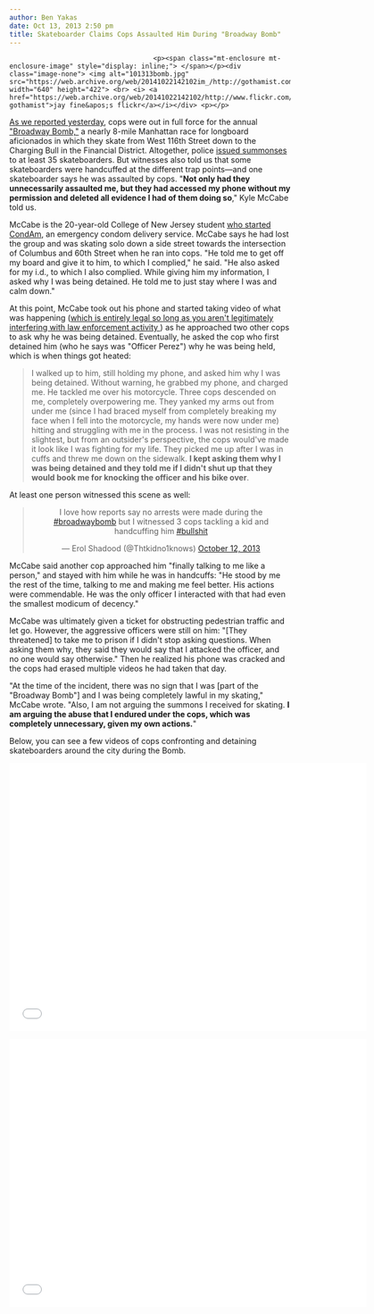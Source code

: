 ```yaml
---
author: Ben Yakas
date: Oct 13, 2013 2:50 pm
title: Skateboarder Claims Cops Assaulted Him During "Broadway Bomb"
---
```


	
										<p><span class="mt-enclosure mt-enclosure-image" style="display: inline;"> </span></p><div class="image-none"> <img alt="101313bomb.jpg" src="https://web.archive.org/web/20141022142102im_/http://gothamist.com/attachments/byakas/101313bomb.jpg" width="640" height="422"> <br> <i> <a href="https://web.archive.org/web/20141022142102/http://www.flickr.com/photos/jayfine/10233342415/in/pool-gothamist">jay fine&apos;s flickr</a></i></div> <p></p>

<p><a href="https://web.archive.org/web/20141022142102/http://gothamist.com/2013/10/12/photos_cops_set_up_traps_to_stop_br.php#photo-1">As we reported yesterday</a>, cops were out in full force for the annual <a href="https://web.archive.org/web/20141022142102/http://gothamist.com/tags/broadwaybomb">&quot;Broadway Bomb,&quot;</a> a nearly 8-mile Manhattan race for longboard aficionados in which they skate from West 116th Street down to the Charging Bull in the Financial District. Altogether, police <a href="https://web.archive.org/web/20141022142102/http://nypost.com/2013/10/13/cops-bust-skateboarders-broadway-bomb/">issued summonses</a> to at least 35 skateboarders. But witnesses also told us that some skateboarders were handcuffed at the different trap points&#x2014;and one skateboarder says he was assaulted by cops. &quot;<strong>Not only had they unnecessarily assaulted me, but they had accessed my phone without my permission and deleted all evidence I had of them doing so</strong>,&quot; Kyle McCabe told us.</p>

<p>McCabe is the 20-year-old College of New Jersey student <a href="https://web.archive.org/web/20141022142102/http://gothamist.com/2013/02/14/video_nj_college_students_start_eme.php">who started CondAm</a>, an emergency condom delivery service. McCabe says he had lost the group and was skating solo down a side street towards the intersection of Columbus and 60th Street when he ran into cops. &quot;He told me to get off my board and give it to him, to which I complied,&quot; he said. &quot;He also asked for my i.d., to which I also complied. While giving him my information, I asked why I was being detained. He told me to just stay where I was and calm down.&quot;</p>

<p>At this point, McCabe took out his phone and started taking video of what was happening (<a href="https://web.archive.org/web/20141022142102/http://gothamist.com/2012/10/21/psa_it_is_100_legal_to_film_the_pol.php">which is entirely legal so long as you aren&apos;t legitimately interfering with law enforcement activity  </a>) as he approached two other cops to ask why he was being detained. Eventually, he asked the cop who first detained him (who he says was &quot;Officer Perez&quot;) why he was being held, which is when things got heated:</p>

<blockquote> I walked up to him, still holding my phone, and asked him why I was being detained. Without warning, he grabbed my phone, and charged me. He tackled me over his motorcycle. Three cops descended on me, completely overpowering me. They yanked my arms out from under me (since I had braced myself from completely breaking my face when I fell into the motorcycle, my hands were now under me) hitting and struggling with me in the process. I was not resisting in the slightest, but from an outsider&apos;s perspective, the cops would&apos;ve made it look like I was fighting for my life. They picked me up after I was in cuffs and threw me down on the sidewalk. <strong>I kept asking them why I was being detained and they told me if I didn&apos;t shut up that they would book me for knocking the officer and his bike over</strong>. </blockquote>

<p>At least one person witnessed this scene as well:</p>

<center><blockquote class="twitter-tweet"><p>I love how reports say no arrests were made during the <a href="https://web.archive.org/web/20141022142102/https://twitter.com/search?q=%23broadwaybomb&amp;src=hash">#broadwaybomb</a> but I witnessed 3 cops tackling a kid and handcuffing him <a href="https://web.archive.org/web/20141022142102/https://twitter.com/search?q=%23bullshit&amp;src=hash">#bullshit</a></p>&#x2014; Erol Shadood (@Thtkidno1knows) <a href="https://web.archive.org/web/20141022142102/https://twitter.com/Thtkidno1knows/statuses/389106812697706496">October 12, 2013</a></blockquote>
<script async src="//web.archive.org/web/20141022142102js_/http://platform.twitter.com/widgets.js" charset="utf-8"></script></center>

<p>McCabe said another cop approached him &quot;finally talking to me like a person,&quot; and stayed with him while he was in handcuffs: &quot;He stood by me the rest of the time, talking to me and making me feel better. His actions were commendable. He was the only officer I interacted with that had even the smallest modicum of decency.&quot; </p>

<p>McCabe was ultimately given a ticket for obstructing pedestrian traffic and let go. However, the aggressive officers were still on him: &quot;[They threatened] to take me to prison if I didn&apos;t stop asking questions. When asking them why, they said they would say that I attacked the officer, and no one would say otherwise.&quot; Then he realized his phone was cracked and the cops had erased multiple videos he had taken that day.</p>

<p>&quot;At the time of the incident, there was no sign that I was [part of the &quot;Broadway Bomb&quot;] and I was being completely lawful in my skating,&quot; McCabe wrote. &quot;Also, I am not arguing the summons I received for skating. <strong>I am arguing the abuse that I endured under the cops, which was completely unnecessary, given my own actions.</strong>&quot;</p>

<p>Below, you can see a few videos of cops confronting and detaining skateboarders around the city during the Bomb.</p>

<p><iframe width="640" height="480" src="//web.archive.org/web/20141022142102if_/http://www.youtube.com/embed/oRHKX7-nujY" frameborder="0" allowfullscreen></iframe></p>

<p><iframe width="640" height="480" src="//web.archive.org/web/20141022142102if_/http://www.youtube.com/embed/Z1zC4BMZkUg" frameborder="0" allowfullscreen></iframe></p>					
										
									
				